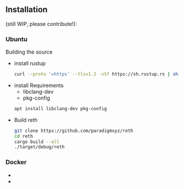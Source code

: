 ## Installation

(still WIP, please contribute!):


### Ubuntu 
   Building the source

* install rustup
   ```bash
   curl --proto '=https' --tlsv1.2 -sSf https://sh.rustup.rs | sh
* install Requirements
   - libclang-dev 
   - pkg-config
    ```bash
   apt install libclang-dev pkg-config
* Build reth
    ```bash
   git clone https://github.com/paradigmxyz/reth
   cd reth
   cargo build --all
   ./target/debug/reth
   ```
### Docker
  -
  - 
